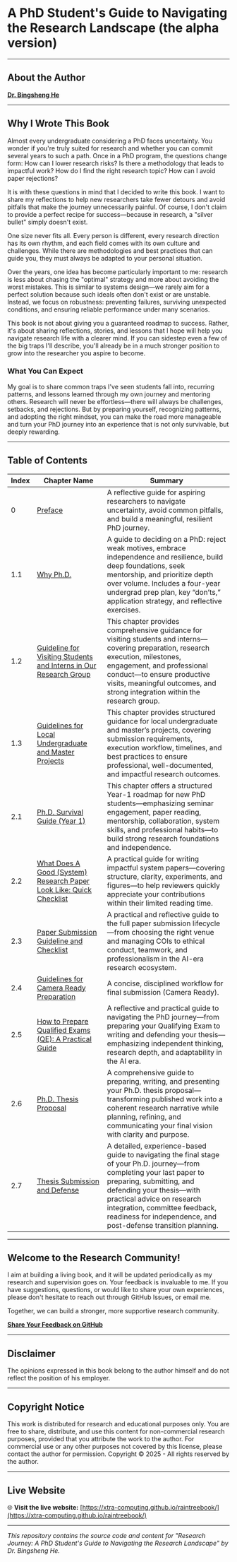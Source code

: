 # A PhD Student's Guide to Navigating the Research Landscape (the alpha version)

---

## About the Author
**[Dr. Bingsheng He](https://www.comp.nus.edu.sg/~hebs/)**

---

## Why I Wrote This Book

Almost every undergraduate considering a PhD faces uncertainty. You wonder if you're truly suited for research and whether you can commit several years to such a path. Once in a PhD program, the questions change form: How can I lower research risks? Is there a methodology that leads to impactful work? How do I find the right research topic? How can I avoid paper rejections?

It is with these questions in mind that I decided to write this book. I want to share my reflections to help new researchers take fewer detours and avoid pitfalls that make the journey unnecessarily painful. Of course, I don't claim to provide a perfect recipe for success—because in research, a "silver bullet" simply doesn't exist.

One size never fits all. Every person is different, every research direction has its own rhythm, and each field comes with its own culture and challenges. While there are methodologies and best practices that can guide you, they must always be adapted to your personal situation.

Over the years, one idea has become particularly important to me: research is less about chasing the "optimal" strategy and more about avoiding the worst mistakes. This is similar to systems design—we rarely aim for a perfect solution because such ideals often don't exist or are unstable. Instead, we focus on robustness: preventing failures, surviving unexpected conditions, and ensuring reliable performance under many scenarios.

This book is not about giving you a guaranteed roadmap to success. Rather, it's about sharing reflections, stories, and lessons that I hope will help you navigate research life with a clearer mind. If you can sidestep even a few of the big traps I'll describe, you'll already be in a much stronger position to grow into the researcher you aspire to become.

### What You Can Expect

My goal is to share common traps I've seen students fall into, recurring patterns, and lessons learned through my own journey and mentoring others. Research will never be effortless—there will always be challenges, setbacks, and rejections. But by preparing yourself, recognizing patterns, and adopting the right mindset, you can make the road more manageable and turn your PhD journey into an experience that is not only survivable, but deeply rewarding.

---

## Table of Contents

| Index | Chapter Name | Summary|
|-------|--------------|----------------------------|
| 0 | [Preface](https://docs.google.com/document/d/1HiFF9NFJarE1D39uioxvOi8lMh0E_Dx5skmrnffP-1I/edit?usp=drive_link) | A reflective guide for aspiring researchers to navigate uncertainty, avoid common pitfalls, and build a meaningful, resilient PhD journey. |
| 1.1 | [Why Ph.D.](https://docs.google.com/document/d/1dL_0wS5fJs9NiIlOYGJuh22k8dazc7pbYHq3iXquzn4/edit?usp=drive_link) | A guide to deciding on a PhD: reject weak motives, embrace independence and resilience, build deep foundations, seek mentorship, and prioritize depth over volume. Includes a four-year undergrad prep plan, key “don’ts,” application strategy, and reflective exercises. |
| 1.2 | [Guideline for Visiting Students and Interns in Our Research Group](https://docs.google.com/document/d/157WKVehFn42rRV8FLN9WkaeU5-HOyF-XHmWc6bDCn9o/edit?usp=sharing) | This chapter provides comprehensive guidance for visiting students and interns—covering preparation, research execution, milestones, engagement, and professional conduct—to ensure productive visits, meaningful outcomes, and strong integration within the research group. |
| 1.3 | [Guidelines for Local Undergraduate and Master Projects](https://docs.google.com/document/d/1Ou0lUaKcBm-lyG5A7_3zfIzb8dsrpGZRHRyJABNidbw/edit?usp=sharing) | This chapter provides structured guidance for local undergraduate and master’s projects, covering submission requirements, execution workflow, timelines, and best practices to ensure professional, well-documented, and impactful research outcomes. |
| 2.1 | [Ph.D. Survival Guide (Year 1)](https://docs.google.com/document/d/1yjxc4xLb06YNs_stDaJqaipItgqE_3dy/edit?usp=sharing&ouid=102273595235223474268&rtpof=true&sd=true) | This chapter offers a structured Year-1 roadmap for new PhD students—emphasizing seminar engagement, paper reading, mentorship, collaboration, system skills, and professional habits—to build strong research foundations and independence. |
| 2.2 | [What Does A Good (System) Research Paper Look Like: Quick Checklist](https://docs.google.com/document/d/1pA2F6LJjJfxD0Brn15MrV48FKrjryQMM/edit?usp=sharing&ouid=102273595235223474268&rtpof=true&sd=true) | A practical guide for writing impactful system papers—covering structure, clarity, experiments, and figures—to help reviewers quickly appreciate your contributions within their limited reading time. |
| 2.3 | [Paper Submission Guideline and Checklist](https://docs.google.com/document/d/1Kbd5lF3H7Qjp4MXLC9zVNJPqqpImFAwmXTJLd1CaMDk/edit?usp=sharing) | A practical and reflective guide to the full paper submission lifecycle—from choosing the right venue and managing COIs to ethical conduct, teamwork, and professionalism in the AI-era research ecosystem. |
| 2.4 | [Guidelines for Camera Ready Preparation](https://docs.google.com/presentation/d/1UuuQaGhY8Ho_glMVA0YMHw5w9B6ekecz/edit?usp=sharing&ouid=102273595235223474268&rtpof=true&sd=true) |  A concise, disciplined workflow for final submission (Camera Ready). |
| 2.5 | [How to Prepare Qualified Exams (QE): A Practical Guide](https://docs.google.com/document/d/1sG2ail2ZNNqR_DK3ZFtM3_qFqNnMeR85HPb9dCSeAGM/edit?usp=sharing) | A reflective and practical guide to navigating the PhD journey—from preparing your Qualifying Exam to writing and defending your thesis—emphasizing independent thinking, research depth, and adaptability in the AI era. |
| 2.6 | [Ph.D. Thesis Proposal](https://docs.google.com/document/d/1jLayHD2Mh_cbZijw1lojq_7yesLDNc1D-SDOhjQDFlE/edit?usp=sharing) | A comprehensive guide to preparing, writing, and presenting your Ph.D. thesis proposal—transforming published work into a coherent research narrative while planning, refining, and communicating your final vision with clarity and purpose. |
| 2.7 | [Thesis Submission and Defense](https://docs.google.com/document/d/17WCfqv5kxnDRMgIV6yZX4XAXAFvH01oO-N2NSs6Y6cM/edit?usp=sharing) | A detailed, experience-based guide to navigating the final stage of your Ph.D. journey—from completing your last paper to preparing, submitting, and defending your thesis—with practical advice on research integration, committee feedback, readiness for independence, and post-defense transition planning. |


---

## Welcome to the Research Community!

I aim at building a living book, and it will be updated periodically as my research and supervision goes on. Your feedback is invaluable to me. If you have suggestions, questions, or would like to share your own experiences, please don't hesitate to reach out through GitHub Issues, or email me.

Together, we can build a stronger, more supportive research community.

**[Share Your Feedback on GitHub](https://github.com/Xtra-Computing/raintreebook/issues)**

---

## Disclaimer

The opinions expressed in this book belong to the author himself and do not reflect the position of his employer.

---

## Copyright Notice

This work is distributed for research and educational purposes only. You are free to share, distribute, and use this content for non-commercial research purposes, provided that you attribute the work to the author. For commercial use or any other purposes not covered by this license, please contact the author for permission. Copyright © 2025 - All rights reserved by the author.

---

## Live Website

🌐 **Visit the live website:** [https://xtra-computing.github.io/raintreebook/](https://xtra-computing.github.io/raintreebook/)

---

*This repository contains the source code and content for "Research Journey: A PhD Student's Guide to Navigating the Research Landscape" by Dr. Bingsheng He.*
